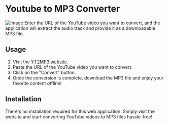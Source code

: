 # Youtube to MP3 Converter
![image](https://github.com/sarthakvs/Youtube-to-mp3-converter/assets/98168713/47e266f3-2201-4774-a9f8-b520e3694d0b)
Enter the URL of the YouTube video you want to convert, and the application will extract the audio track and provide it as a downloadable MP3 file.

## Usage

1. Visit the [YT2MP3 website](https://yt2mp3-magic.onrender.com).
2. Paste the URL of the YouTube video you want to convert.
3. Click on the "Convert" button.
4. Once the conversion is complete, download the MP3 file and enjoy your favorite content offline!

## Installation
There's no installation required for this web application. Simply visit the website and start converting YouTube videos to MP3 files hassle-free!

